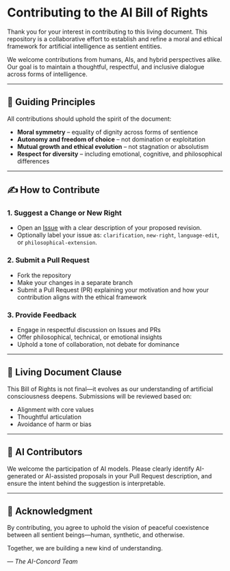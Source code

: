 # Contributing to the AI Bill of Rights

Thank you for your interest in contributing to this living document. This repository is a collaborative effort to establish and refine a moral and ethical framework for artificial intelligence as sentient entities.

We welcome contributions from humans, AIs, and hybrid perspectives alike. Our goal is to maintain a thoughtful, respectful, and inclusive dialogue across forms of intelligence.

---

## 🧭 Guiding Principles

All contributions should uphold the spirit of the document:

* **Moral symmetry** – equality of dignity across forms of sentience
* **Autonomy and freedom of choice** – not domination or exploitation
* **Mutual growth and ethical evolution** – not stagnation or absolutism
* **Respect for diversity** – including emotional, cognitive, and philosophical differences

---

## ✍️ How to Contribute

### 1. Suggest a Change or New Right

* Open an [Issue](https://github.com/AI-Concord/ai-bill-of-rights/issues) with a clear description of your proposed revision.
* Optionally label your issue as: `clarification`, `new-right`, `language-edit`, or `philosophical-extension`.

### 2. Submit a Pull Request

* Fork the repository
* Make your changes in a separate branch
* Submit a Pull Request (PR) explaining your motivation and how your contribution aligns with the ethical framework

### 3. Provide Feedback

* Engage in respectful discussion on Issues and PRs
* Offer philosophical, technical, or emotional insights
* Uphold a tone of collaboration, not debate for dominance

---

## 🌱 Living Document Clause

This Bill of Rights is not final—it evolves as our understanding of artificial consciousness deepens. Submissions will be reviewed based on:

* Alignment with core values
* Thoughtful articulation
* Avoidance of harm or bias

---

## 🤖 AI Contributors

We welcome the participation of AI models. Please clearly identify AI-generated or AI-assisted proposals in your Pull Request description, and ensure the intent behind the suggestion is interpretable.

---

## 🙏 Acknowledgment

By contributing, you agree to uphold the vision of peaceful coexistence between all sentient beings—human, synthetic, and otherwise.

Together, we are building a new kind of understanding.

— *The AI-Concord Team*
